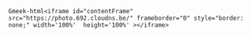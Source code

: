 `Gmeek-html<iframe id="contentFrame" src="https://photo.692.cloudns.be/" frameborder="0" style="border: none;" width='100%'  height='100%' ></iframe>`
